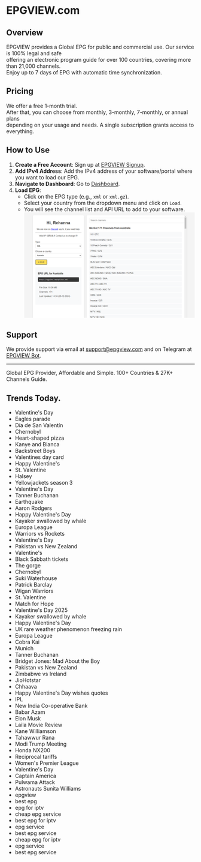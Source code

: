 # EPGVIEW.com



## Overview
EPGVIEW provides a Global EPG for public and commercial use. Our service is 100% legal and safe\
offering an electronic program guide for over 100 countries, covering more than 21,000 channels.\
Enjoy up to 7 days of EPG with automatic time synchronization.

## Pricing
We offer a free 1-month trial. \
After that, you can choose from monthly, 3-monthly, 7-monthly, or annual plans \
depending on your usage and needs. A single subscription grants access to everything.

## How to Use
1. **Create a Free Account**: Sign up at [EPGVIEW Signup](https://epgview.com/signup.php).
2. **Add IPv4 Address**: Add the IPv4 address of your software/portal where you want to load our EPG.
3. **Navigate to Dashboard**: Go to [Dashboard](https://epgview.com/dashboard.php).
4. **Load EPG**:
   - Click on the EPG type (e.g., `xml` or `xml.gz`).
   - Select your country from the dropdown menu and click on `Load`.
   - You will see the channel list and API URL to add to your software.
![EPGVIEW](img/dashboard.png)
## Support
We provide support via email at [support@epgview.com](mailto:support@epgview.com) and on Telegram at [EPGVIEW Bot](https://t.me/epgview_bot).

---

Global EPG Provider, Affordable and Simple. 100+ Countries & 27K+ Channels Guide.

## Trends Today.

- Valentine's Day
- Eagles parade
- Día de San Valentín
- Chernobyl
- Heart-shaped pizza
- Kanye and Bianca
- Backstreet Boys
- Valentines day card
- Happy Valentine's
- St. Valentine
- Halsey
- Yellowjackets season 3
- Valentine's Day
- Tanner Buchanan
- Earthquake
- Aaron Rodgers
- Happy Valentine's Day
- Kayaker swallowed by whale
- Europa League
- Warriors vs Rockets
- Valentine's Day
- Pakistan vs New Zealand
- Valentine's
- Black Sabbath tickets
- The gorge
- Chernobyl
- Suki Waterhouse
- Patrick Barclay
- Wigan Warriors
- St. Valentine
- Match for Hope
- Valentine's Day 2025
- Kayaker swallowed by whale
- Happy Valentine's Day
- UK rare weather phenomenon freezing rain
- Europa League
- Cobra Kai
- Munich
- Tanner Buchanan
- Bridget Jones: Mad About the Boy
- Pakistan vs New Zealand
- Zimbabwe vs Ireland
- JioHotstar
- Chhaava
- Happy Valentine's Day wishes quotes
- IPL
- New India Co-operative Bank
- Babar Azam
- Elon Musk
- Laila Movie Review
- Kane Williamson
- Tahawwur Rana
- Modi Trump Meeting
- Honda NX200
- Reciprocal tariffs
- Women's Premier League
- Valentine's Day
- Captain America
- Pulwama Attack
- Astronauts Sunita Williams
- epgview
- best epg
- epg for iptv
- cheap epg service
- best epg for iptv
- epg service
- best epg service
- cheap epg for iptv
- epg service
- best epg service
